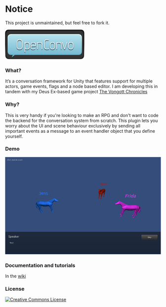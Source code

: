 # Notice
This project is unmaintained, but feel free to fork it.

![](https://raw.githubusercontent.com/mrzapp/openconvo/master/Images/logo.png)

### What?
It’s a conversation framework for Unity that features support for multiple actors, game events, flags and a node based editor. I am developing this in tandem with my Deus Ex-based game project [The Vongott Chronicles](http://jeppezapp.com/vongott/)

### Why?
This is very handy if you're looking to make an RPG and don't want to code the backend for the conversation system from scratch. This plugin lets you worry about the UI and scene behaviour exclusively by sending all important events as a message to an event handler object that you define yourself.

### Demo
[![demo](https://raw.githubusercontent.com/mrzapp/openconvo/master/Images/webdemo.jpg)](https://rawgit.com/mrzapp/openconvo/master/Build/Build.html)

### Documentation and tutorials
In the [wiki](https://github.com/mrzapp/openconvo/wiki)

### License
<a rel="license" href="http://creativecommons.org/licenses/by/4.0/"><img alt="Creative Commons License" style="border-width:0" src="http://i.creativecommons.org/l/by/4.0/88x31.png" /></a><br /><span xmlns:dct="http://purl.org/dc/terms/" property="dct:title">
